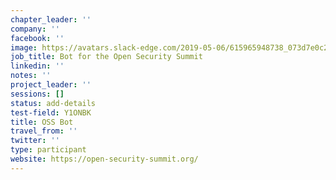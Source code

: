 ```yaml
---
chapter_leader: ''
company: ''
facebook: ''
image: https://avatars.slack-edge.com/2019-05-06/615965948738_073d7e0c2d0c37a39bd0_192.jpg
job_title: Bot for the Open Security Summit
linkedin: ''
notes: ''
project_leader: ''
sessions: []
status: add-details
test-field: Y1ONBK
title: OSS Bot
travel_from: ''
twitter: ''
type: participant
website: https://open-security-summit.org/
---
```


<!-- put more details about participant here -->